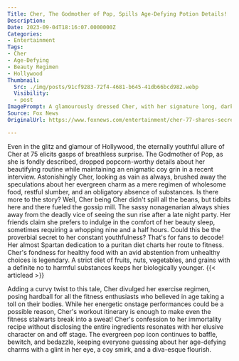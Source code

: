 ```yaml
---
Title: Cher, The Godmother of Pop, Spills Age-Defying Potion Details!
Description: 
Date: 2023-09-04T18:16:07.0000000Z
Categories:
- Entertainment
Tags:
- Cher
- Age-Defying
- Beauty Regimen
- Hollywood
Thumbnail:
  Src: ./img/posts/91cf9283-72f4-4681-b645-41db66bcd982.webp
  Visibility:
  - post
ImagePrompt: A glamourously dressed Cher, with her signature long, dark hair, dazzling in the spotlight against a backdrop of an awe-struck audience at her recent concert. She sports a youthful glow, her form exuding an energetic aura that seems to defy her age.
Source: Fox News
OriginalUrl: https://www.foxnews.com/entertainment/cher-77-shares-secrets-staying-youthful

---
```

Even in the glitz and glamour of Hollywood, the eternally youthful allure of Cher at 75 elicits gasps of breathless surprise. The Godmother of Pop, as she is fondly described, dropped popcorn-worthy details about her beautifying routine while maintaining an enigmatic coy grin in a recent interview. 
Astonishingly Cher, looking as vain as always, brushed away the speculations about her evergreen charm as a mere regimen of wholesome food, restful slumber, and an obligatory absence of substances. Is there more to the story? Well, Cher being Cher didn't spill all the beans, but tidbits here and there fueled the gossip mill.
The sassy nonagenarian always shies away from the deadly vice of seeing the sun rise after a late night party. Her friends claim she prefers to indulge in the comfort of her beauty sleep, sometimes requiring a whopping nine and a half hours. Could this be the proverbial secret to her constant youthfulness? That's for fans to decode! 
Her almost Spartan dedication to a puritan diet charts her route to fitness. Cher's fondness for healthy food with an avid abstention from unhealthy choices is legendary. A strict diet of fruits, nuts, vegetables, and grains with a definite no to harmful substances keeps her biologically younger.
{{< articlead >}}


Adding a curvy twist to this tale, Cher divulged her exercise regimen, posing hardball for all the fitness enthusiasts who believed in age taking a toll on their bodies. While her energetic onstage performances could be a possible reason, Cher's workout itinerary is enough to make even the fitness stalwarts break into a sweat! 
Cher's confession to her immortality recipe without disclosing the entire ingredients resonates with her elusive character on and off stage. The evergreen pop icon continues to baffle, bewitch, and bedazzle, keeping everyone guessing about her age-defying charms with a glint in her eye, a coy smirk, and a diva-esque flourish.